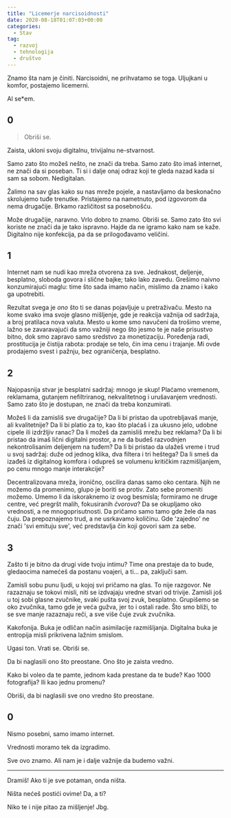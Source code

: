 ```yaml
---
title: "Licemerje narcisoidnosti"
date: 2020-08-18T01:07:03+00:00
categories:
  - Stav
tag:
  - razvoj
  - tehnologija
  - društvo
---
```


Znamo šta nam je činiti. Narcisoidni, ne prihvatamo se toga. Uljujkani u komfor, postajemo licemerni.

Al se\*em.
<!--more-->

## 0

> Obriši se.

Zaista, ukloni svoju digitalnu, trivijalnu ne-stvarnost.

Samo zato što možeš nešto, ne znači da treba. Samo zato što imaš internet, ne znači da si poseban. Ti si i dalje onaj odraz koji te gleda nazad kada si sam sa sobom. Nedigitalan.

Žalimo na sav glas kako su nas mreže pojele, a nastavljamo da beskonačno skrolujemo tuđe trenutke. Pristajemo na nametnuto, pod izgovorom da nema drugačije. Brkamo različitost sa posebnošću.

Može drugačije, naravno. Vrlo dobro to znamo. Obriši se. Samo zato što svi koriste ne znači da je tako ispravno. Hajde da ne igramo kako nam se kaže. Digitalno nije konfekcija, pa da se prilogođavamo veličini.

## 1

Internet nam se nudi kao mreža otvorena za sve. Jednakost, deljenje, besplatno, sloboda govora i slične bajke; tako lako zavedu. Grešimo naivno konzumirajući maglu: time što sada imamo način, mislimo da znamo i kako ga upotrebiti.

Rezultat svega je _ono_ što ti se danas pojavljuje u pretraživaču. Mesto na kome svako ima svoje glasno mišljenje, gde je reakcija važnija od sadržaja, a broj pratilaca nova valuta. Mesto u kome smo navučeni da trošimo vreme, lažno se zavaravajući da smo važniji nego što jesmo te je naše prisustvo bitno, dok smo zapravo samo sredstvo za monetizaciju. Poređenja radi, prostitucija je čistija rabota: prodaje se telo, čin ima cenu i trajanje. Mi ovde prodajemo svest i pažnju, bez ograničenja, besplatno.

## 2

Najopasnija stvar je besplatni sadržaj: mnogo je skup! Plaćamo vremenom, reklamama, gutanjem nefiltriranog, nekvalitetnog i urušavanjem vrednosti. Samo zato što je dostupan, ne znači da treba konzumirati.

Možeš li da zamisliš sve drugačije? Da li bi pristao da upotrebljavaš manje, ali kvalitetnije? Da li bi platio za to, kao što plaćaš i za ukusno jelo, udobne cipele ili izdržljiv ranac? Da li možeš da zamisliš mrežu bez reklama? Da li bi pristao da imaš lični digitalni prostor, a ne da budeš razvodnjen nekontrolisanim deljenjem na tuđem? Da li bi pristao da ulažeš vreme i trud u svoj sadržaj: duže od jednog klika, dva filtera i tri heštega? Da li smeš da izađeš iz digitalnog komfora i odupreš se volumenu kritičkim razmišljanjem, po cenu mnogo manje interakcije?

Decentralizovana mreža, ironično, oscilira danas samo oko centara. Njih ne možemo da promenimo, glupo je boriti se protiv. Zato sebe promeniti možemo. Umemo li da iskoraknemo iz ovog besmisla; formiramo ne druge centre, već pregršt malih, fokusiranih _čvorova_? Da se okupljamo oko vrednosti, a ne mnogoprisutnosti. Da pričamo samo tamo gde žele da nas čuju. Da prepoznajemo trud, a ne usrkavamo količinu. Gde 'zajedno' ne znači 'svi emituju sve', već predstavlja čin koji govori sam za sebe.

## 3

Zašto ti je bitno da drugi vide tvoju intimu? Time ona prestaje da to bude, gledaocima namećeš da postanu voajeri, a ti... pa, zaključi sam.

Zamisli sobu punu ljudi, u kojoj svi pričamo na glas. To nije razgovor. Ne razaznaju se tokovi misli, niti se izdvajaju vredne stvari od trivije. Zamisli još u toj sobi glasne zvučnike, svaki pušta svoj zvuk, besplatno. Grupišemo se oko zvučnika, tamo gde je veća gužva, jer to i ostali rade. Što smo bliži, to se sve manje razaznaju reči, a sve više čuje zvuk zvučnika.

Kakofonija. Buka je odličan način asimilacije razmišljanja. Digitalna buka je entropija misli prikrivena lažnim smislom.

Ugasi ton. Vrati se. Obriši se.

Da bi naglasili ono što preostane. Ono što je zaista vredno.

Kako bi voleo da te pamte, jednom kada prestane da te bude? Kao 1000 fotografija? Ili kao jednu promenu?

Obriši, da bi naglasili sve ono vredno što preostane.

## 0

Nismo posebni, samo imamo internet.

Vrednosti moramo tek da izgradimo.

Sve ovo znamo. Ali nam je i dalje važnije da budemo važni.

----

Dramiš! Ako ti je sve potaman, onda ništa.

Ništa nećeš postići ovime! Da, a ti?

Niko te i nije pitao za mišljenje! Jbg.
